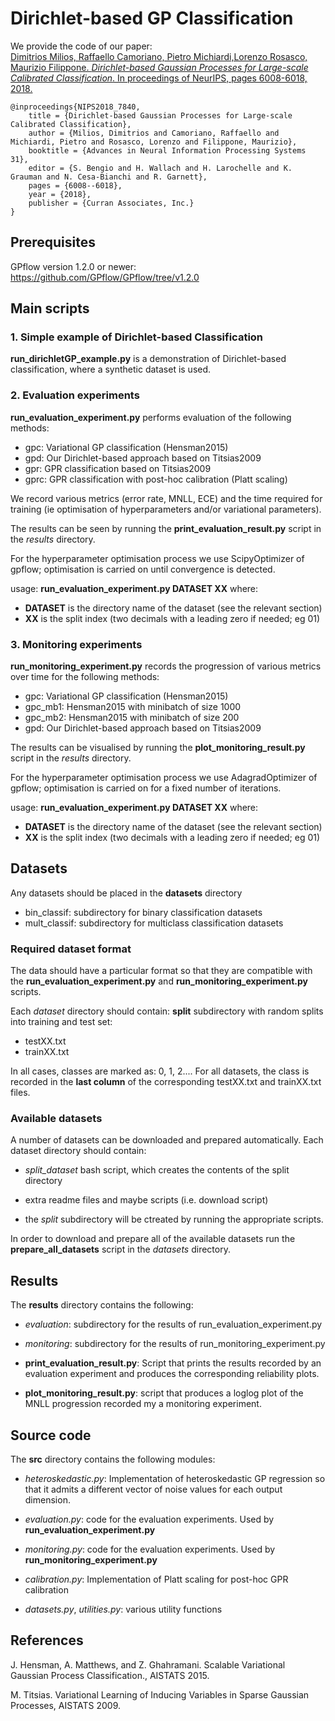 # Dirichlet-based GP Classification

We provide the code of our paper: \
[Dimitrios Milios, Raffaello Camoriano, Pietro Michiardi,Lorenzo Rosasco, Maurizio Filippone. _Dirichlet-based Gaussian Processes for Large-scale Calibrated Classification_. In proceedings of NeurIPS, pages 6008-6018, 2018.](http://papers.nips.cc/paper/7840-dirichlet-based-gaussian-processes-for-large-scale-calibrated-classification)


```
@inproceedings{NIPS2018_7840,
	title = {Dirichlet-based Gaussian Processes for Large-scale Calibrated Classification},
	author = {Milios, Dimitrios and Camoriano, Raffaello and Michiardi, Pietro and Rosasco, Lorenzo and Filippone, Maurizio},
	booktitle = {Advances in Neural Information Processing Systems 31},
	editor = {S. Bengio and H. Wallach and H. Larochelle and K. Grauman and N. Cesa-Bianchi and R. Garnett},
	pages = {6008--6018},
	year = {2018},
	publisher = {Curran Associates, Inc.}
}
```



## Prerequisites

GPflow version 1.2.0 or newer:\
https://github.com/GPflow/GPflow/tree/v1.2.0




## Main scripts



### 1. Simple example of Dirichlet-based Classification
**run_dirichletGP_example.py**
is a demonstration of Dirichlet-based classification, where a synthetic dataset is used.



### 2. Evaluation experiments
**run_evaluation_experiment.py** 
performs evaluation of the following methods:
 - gpc: Variational GP classification (Hensman2015)
 - gpd: Our Dirichlet-based approach based on Titsias2009
 - gpr: GPR classification based on Titsias2009
 - gprc: GPR classification with post-hoc calibration (Platt scaling)

We record various metrics (error rate, MNLL, ECE) and the time required for training 
(ie optimisation of hyperparameters and/or variational parameters).

The results can be seen by running the **print_evaluation_result.py** 
script in the _results_ directory.

For the hyperparameter optimisation process we use ScipyOptimizer of gpflow;
optimisation is carried on until convergence is detected.

usage: **run_evaluation_experiment.py DATASET XX**
where:
 - **DATASET** is the directory name of the dataset (see the relevant section)
 - **XX** is the split index (two decimals with a leading zero if needed; eg 01)




### 3. Monitoring experiments
**run_monitoring_experiment.py**
records the progression of various metrics over time for the following methods:
 - gpc: Variational GP classification (Hensman2015)
 - gpc_mb1: Hensman2015 with minibatch of size 1000
 - gpc_mb2: Hensman2015 with minibatch of size 200
 - gpd: Our Dirichlet-based approach based on Titsias2009

The results can be visualised by running the **plot_monitoring_result.py** 
script in the _results_ directory.

For the hyperparameter optimisation process we use AdagradOptimizer of gpflow;
optimisation is carried on for a fixed number of iterations.

usage: **run_evaluation_experiment.py DATASET XX**
where:
 - **DATASET** is the directory name of the dataset (see the relevant section)
 - **XX** is the split index (two decimals with a leading zero if needed; eg 01)






## Datasets

Any datasets should be placed in the **datasets** directory
- bin_classif: subdirectory for binary classification datasets
- mult_classif: subdirectory for multiclass classification datasets


### Required dataset format
The data should have a particular format so that they are compatible with the
**run_evaluation_experiment.py** and **run_monitoring_experiment.py** scripts.

Each _dataset_ directory should contain:
**split** subdirectory with random splits into training and test set:
  - testXX.txt
  - trainXX.txt

In all cases, classes are marked as: 0, 1, 2....
For all datasets, the class is recorded in the **last column** of the corresponding 
testXX.txt and trainXX.txt files.



### Available datasets
A number of datasets can be downloaded and prepared automatically.
Each dataset directory should contain:

  - _split_dataset_ bash script, which creates the contents of the split directory

  - extra readme files and maybe scripts (i.e. download script)

  - the _split_ subdirectory will be ctreated by running the appropriate scripts.

In order to download and prepare all of the available datasets 
run the  **prepare_all_datasets** script in the _datasets_ directory.







## Results

The **results** directory contains the following:

  - _evaluation_: subdirectory for the results of run_evaluation_experiment.py

  - _monitoring_: subdirectory for the results of run_monitoring_experiment.py

  - **print_evaluation_result.py**: 
  Script that prints the results recorded by an evaluation experiment and 
  produces the corresponding reliability plots.

  - **plot_monitoring_result.py**: 
  script that produces a loglog plot of the MNLL progression recorded my a 
  monitoring experiment.




## Source code

The **src** directory contains the following modules:

  - _heteroskedastic.py_:
  Implementation of heteroskedastic GP regression so that it admits 
  a different vector of noise values for each output dimension.

  - _evaluation.py_: code for the evaluation experiments.
  Used by **run_evaluation_experiment.py**

  - _monitoring.py_: code for the evaluation experiments.
  Used by **run_monitoring_experiment.py**

  - _calibration.py_: Implementation of Platt scaling for post-hoc GPR calibration

  - _datasets.py_, _utilities.py_: various utility functions





## References

J. Hensman, A. Matthews, and Z. Ghahramani. 
Scalable Variational Gaussian Process Classification., AISTATS 2015.

M. Titsias. 
Variational Learning of Inducing Variables in Sparse Gaussian Processes, 
AISTATS 2009.

